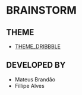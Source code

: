 # BRAINSTORM

## THEME
  - [THEME_DRIBBBLE](https://dribbble.com/shots/16363958-Video-Conferencing-Platform)
  
## DEVELOPED BY
  - Mateus Brandão
  - Fillipe Alves